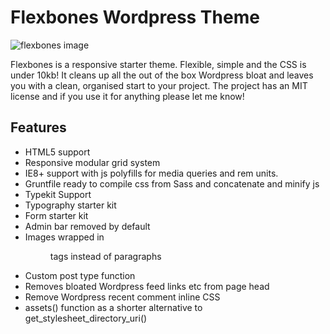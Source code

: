# Flexbones Wordpress Theme

![flexbones image](http://roikles.com/etc/flexbones-github-header.jpg "Flexbones")


Flexbones is a responsive starter theme. Flexible, simple and the CSS is under 10kb! It cleans up all the out of the box Wordpress bloat and leaves you with a clean, organised start to your project. The project has an MIT license and if you use it for anything please let me know!

## Features

* HTML5 support
* Responsive modular grid system
* IE8+ support with js polyfills for media queries and rem units.
* Gruntfile ready to compile css from Sass and concatenate and minify js 
* Typekit Support
* Typography starter kit
* Form starter kit
* Admin bar removed by default
* Images wrapped in <figure> tags instead of paragraphs
* Custom post type function
* Removes bloated Wordpress feed links etc from page head
* Remove Wordpress recent comment inline CSS
* assets() function as a shorter alternative to get_stylesheet_directory_uri()
